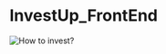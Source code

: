 # InvestUp_FrontEnd

<img src="https://github.com/lihaojin/InvestUp_FrontEnd/tree/master/gifs/howtoinvest.gif" title='How to invest?' width='' alt='How to invest?'/>
